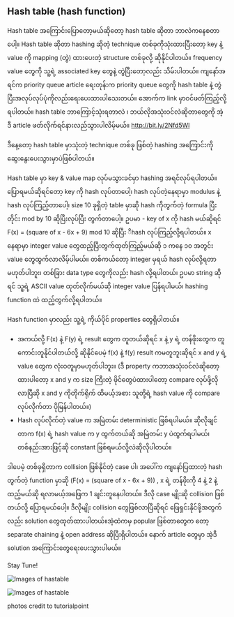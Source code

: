 ## Hash table (hash function)

Hash table အကြောင်းပြောတော့မယ်ဆိုတော့ hash table ဆိုတာ ဘာလဲကနေစတာပေါ့။
Hash table ဆိုတာ hashing ဆိုတဲ့ technique တစ်ခုကိုသုံးထားပြီးတော့ key နဲ့ value ကို mapping (တွဲ) ထားပေးတဲ့ structure တစ်ခုလို့ ဆိုနိုင်ပါတယ်။ frequency value တွေကို သူ့ရဲ့ associated key တွေနဲ့ တွဲပြီးတော့လည်း သိမ်းပါတယ်။ ကျနော်အရင်က priority queue article ရေးတုန်းက priority queue တွေကို hash table နဲ့ တွဲပြီးအလုပ်လုပ်ပုံကိုလည်းရေးပေးထားပါသေးတယ်။ အောက်က link မှာဝင်ဖတ်ကြည့်လို့ရပါတယ်။ hash table ဘာကြောင့်သုံးရတာလဲ ၊ ဘယ်လိုအသုံးဝင်လဲဆိုတာတွေကို အဲ့ဒီ article ဖတ်လိုက်ရင်နားလည်သွားပါလိမ့်မယ်။
http://bit.ly/2Nfd5Wl

ဒီနေ့တော့ hash table မှာသုံးတဲ့ technique တစ်ခု ဖြစ်တဲ့ hashing အကြောင်းကို ဆွေးနွေးပေးသွားမှာပဲဖြစ်ပါတယ်။

Hash table မှာ key & value map လုပ်မသွားခင်မှာ hashing အရင်လုပ်ရပါတယ်။ ပြောရမယ်ဆိုရင်တော့ key ကို hash လုပ်တာပေါ့၊ hash လုပ်တဲ့နေရာမှာ modulus နဲ့ hash လုပ်ကြည့်တာပေါ့၊ size 10 ခုရှိတဲ့ table မှာဆို hash ကိုတွက်တဲ့ formula ပြီးတိုင်း mod by 10 ဆိုပြီးလုပ်ပြီး တွက်တာပေါ့။ ဥပမာ - key of x ကို hash မယ်ဆိုရင်
F(x) = (square of x - 6x + 9) mod 10 ဆိုပြီး ိhash လုပ်ကြည့်လို့ရပါတယ်။ x နေရာမှာ integer value တွေထည့်ပြီးတွက်ထုတ်ကြည့်မယ်ဆို ၁ ကနေ ၁၀ အတွင်း value တွေထွက်လာလိမ့်ပါမယ်။ တစ်ကယ်တော့ integer မှရယ် hash လုပ်လို့ရတာ မဟုတ်ပါဘူး၊ တစ်ခြား data type တွေကိုလည်း hash လို့ရပါတယ်၊ ဥပမာ string ဆိုရင် သူ့ရဲ့ ASCII value ထုတ်လိုက်မယ်ဆို integer value ပြန်ရပါမယ်၊ hashing function ထဲ ထည့်တွက်လို့ရပါတယ်။

Hash function မှာလည်း သူ့ရဲ့ ကိုယ်ပိုင် properties တွေရှိပါတယ်။
-	အကယ်လို့ F(x) နဲ့ F(y) ရဲ့ result တွေက တူတယ်ဆိုရင် x နဲ့ y ရဲ့ တန်ဖိုးတွေက တူကောင်းတူနိုင်ပါတယ်လို့ ဆိုနိုင်ပေမဲ့ f(x) နဲ့ f(y) result ကမတူဘူးဆိုရင် x and y ရဲ့ value တွေက လုံးဝတူမှာမဟုတ်ပါဘူး။ (ဒီ property ကဘာအသုံးဝင်လဲဆိုတော့ ထားပါတော့ x and y က size ကြီးတဲ့ ဖိုင်တွေပဲထားပါတော့ compare လုပ်ဖို့လိုလာပြီဆို x and y ကိုတိုက်ရိုက် ထိမယ့်အစား သူတို့ရဲ့ hash value ကို compare လုပ်လိုက်တာ ပိုမြန်ပါတယ်။)
-	Hash လုပ်လိုက်တဲ့ value က အမြဲတမ်း deterministic ဖြစ်ရပါမယ်။ ဆိုလိုချင်တာက f(x) ရဲ့ hash value က y ထွက်တယ်ဆို အမြဲတမ်း y ပဲထွက်ရပါမယ်၊ တစ်နည်းအားဖြင့်ဆို constant ဖြစ်ရမယ်လို့လဲဆိုလိုပါတယ်။

ဒါပေမဲ့ တစ်ခုရှိတာက collision ဖြစ်နိုင်တဲ့ case ပါ၊ အပေါ်က ကျနော်ပြထားတဲ့ hash တွက်တဲ့ function မှာဆို (F(x) = (square of x - 6x + 9)) , x ရဲ့ တန်ဖိုးကို 4 နဲ့ 2 နဲ့ ထည့်မယ်ဆို ရလာမယ့်အဖြေက 1 ချင်းတူနေပါတယ်။ ဒီလို case မျိုးဆို collision ဖြစ်တယ်လို့ ပြောရမယ်ပေါ့။ ဒီလိုမျိုး collision တွေဖြစ်လာပြီဆိုရင် ဖြေရှင်းနိုင်ဖို့အတွက်လည်း solution တွေထုတ်ထားပါတယ်။အဲ့ထဲကမှ popular ဖြစ်တာတွေက တော့ separate chaining နဲ့ open address ဆိုပြီးရှိပါတယ်။ နောက် article တွေမှာ အဲ့ဒီ solution အကြောင်းတွေရေးပေးသွားပါမယ်။

Stay Tune!

![Images of hastable](https://raw.githubusercontent.com/HlaingTinHtun/Data-Structure-Algorithm-In-Burmese/master/assets/hashtable/hash%20function/fig1.%20hash%20function.png)

![Images of hastable](https://raw.githubusercontent.com/HlaingTinHtun/Data-Structure-Algorithm-In-Burmese/master/assets/hashtable/hash%20function/fig2.%20hash%20function.png)


photos credit to tutorialpoint

